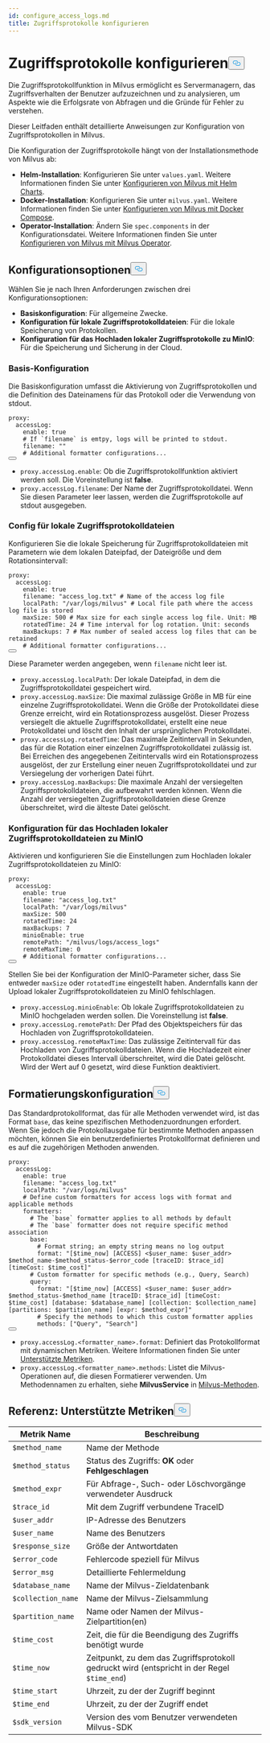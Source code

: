 ```yaml
---
id: configure_access_logs.md
title: Zugriffsprotokolle konfigurieren
---
```

<h1 id="Configure-Access-Logs" class="common-anchor-header">Zugriffsprotokolle konfigurieren<button data-href="#Configure-Access-Logs" class="anchor-icon" translate="no">
      <svg translate="no"
        aria-hidden="true"
        focusable="false"
        height="20"
        version="1.1"
        viewBox="0 0 16 16"
        width="16"
      >
        <path
          fill="#0092E4"
          fill-rule="evenodd"
          d="M4 9h1v1H4c-1.5 0-3-1.69-3-3.5S2.55 3 4 3h4c1.45 0 3 1.69 3 3.5 0 1.41-.91 2.72-2 3.25V8.59c.58-.45 1-1.27 1-2.09C10 5.22 8.98 4 8 4H4c-.98 0-2 1.22-2 2.5S3 9 4 9zm9-3h-1v1h1c1 0 2 1.22 2 2.5S13.98 12 13 12H9c-.98 0-2-1.22-2-2.5 0-.83.42-1.64 1-2.09V6.25c-1.09.53-2 1.84-2 3.25C6 11.31 7.55 13 9 13h4c1.45 0 3-1.69 3-3.5S14.5 6 13 6z"
        ></path>
      </svg>
    </button></h1><p>Die Zugriffsprotokollfunktion in Milvus ermöglicht es Servermanagern, das Zugriffsverhalten der Benutzer aufzuzeichnen und zu analysieren, um Aspekte wie die Erfolgsrate von Abfragen und die Gründe für Fehler zu verstehen.</p>
<p>Dieser Leitfaden enthält detaillierte Anweisungen zur Konfiguration von Zugriffsprotokollen in Milvus.</p>
<p>Die Konfiguration der Zugriffsprotokolle hängt von der Installationsmethode von Milvus ab:</p>
<ul>
<li><strong>Helm-Installation</strong>: Konfigurieren Sie unter <code translate="no">values.yaml</code>. Weitere Informationen finden Sie unter <a href="/docs/de/configure-helm.md">Konfigurieren von Milvus mit Helm Charts</a>.</li>
<li><strong>Docker-Installation</strong>: Konfigurieren Sie unter <code translate="no">milvus.yaml</code>. Weitere Informationen finden Sie unter <a href="/docs/de/configure-docker.md">Konfigurieren von Milvus mit Docker Compose</a>.</li>
<li><strong>Operator-Installation</strong>: Ändern Sie <code translate="no">spec.components</code> in der Konfigurationsdatei. Weitere Informationen finden Sie unter <a href="/docs/de/configure_operator.md">Konfigurieren von Milvus mit Milvus Operator</a>.</li>
</ul>
<h2 id="Configuration-options" class="common-anchor-header">Konfigurationsoptionen<button data-href="#Configuration-options" class="anchor-icon" translate="no">
      <svg translate="no"
        aria-hidden="true"
        focusable="false"
        height="20"
        version="1.1"
        viewBox="0 0 16 16"
        width="16"
      >
        <path
          fill="#0092E4"
          fill-rule="evenodd"
          d="M4 9h1v1H4c-1.5 0-3-1.69-3-3.5S2.55 3 4 3h4c1.45 0 3 1.69 3 3.5 0 1.41-.91 2.72-2 3.25V8.59c.58-.45 1-1.27 1-2.09C10 5.22 8.98 4 8 4H4c-.98 0-2 1.22-2 2.5S3 9 4 9zm9-3h-1v1h1c1 0 2 1.22 2 2.5S13.98 12 13 12H9c-.98 0-2-1.22-2-2.5 0-.83.42-1.64 1-2.09V6.25c-1.09.53-2 1.84-2 3.25C6 11.31 7.55 13 9 13h4c1.45 0 3-1.69 3-3.5S14.5 6 13 6z"
        ></path>
      </svg>
    </button></h2><p>Wählen Sie je nach Ihren Anforderungen zwischen drei Konfigurationsoptionen:</p>
<ul>
<li><strong>Basiskonfiguration</strong>: Für allgemeine Zwecke.</li>
<li><strong>Konfiguration für lokale Zugriffsprotokolldateien</strong>: Für die lokale Speicherung von Protokollen.</li>
<li><strong>Konfiguration für das Hochladen lokaler Zugriffsprotokolle zu MinIO</strong>: Für die Speicherung und Sicherung in der Cloud.</li>
</ul>
<h3 id="Base-config" class="common-anchor-header">Basis-Konfiguration</h3><p>Die Basiskonfiguration umfasst die Aktivierung von Zugriffsprotokollen und die Definition des Dateinamens für das Protokoll oder die Verwendung von stdout.</p>
<pre><code translate="no" class="language-yaml"><span class="hljs-attr">proxy:</span>
  <span class="hljs-attr">accessLog:</span>
    <span class="hljs-attr">enable:</span> <span class="hljs-literal">true</span>
    <span class="hljs-comment"># If `filename` is emtpy, logs will be printed to stdout.</span>
    <span class="hljs-attr">filename:</span> <span class="hljs-string">&quot;&quot;</span>
    <span class="hljs-comment"># Additional formatter configurations...</span>
<button class="copy-code-btn"></button></code></pre>
<ul>
<li><code translate="no">proxy.accessLog.enable</code>: Ob die Zugriffsprotokollfunktion aktiviert werden soll. Die Voreinstellung ist <strong>false</strong>.</li>
<li><code translate="no">proxy.accessLog.filename</code>: Der Name der Zugriffsprotokolldatei. Wenn Sie diesen Parameter leer lassen, werden die Zugriffsprotokolle auf stdout ausgegeben.</li>
</ul>
<h3 id="Config-for-local-access-log-files" class="common-anchor-header">Config für lokale Zugriffsprotokolldateien</h3><p>Konfigurieren Sie die lokale Speicherung für Zugriffsprotokolldateien mit Parametern wie dem lokalen Dateipfad, der Dateigröße und dem Rotationsintervall:</p>
<pre><code translate="no" class="language-yaml"><span class="hljs-attr">proxy:</span>
  <span class="hljs-attr">accessLog:</span>
    <span class="hljs-attr">enable:</span> <span class="hljs-literal">true</span>
    <span class="hljs-attr">filename:</span> <span class="hljs-string">&quot;access_log.txt&quot;</span> <span class="hljs-comment"># Name of the access log file</span>
    <span class="hljs-attr">localPath:</span> <span class="hljs-string">&quot;/var/logs/milvus&quot;</span> <span class="hljs-comment"># Local file path where the access log file is stored</span>
    <span class="hljs-attr">maxSize:</span> <span class="hljs-number">500</span> <span class="hljs-comment"># Max size for each single access log file. Unit: MB</span>
    <span class="hljs-attr">rotatedTime:</span> <span class="hljs-number">24</span> <span class="hljs-comment"># Time interval for log rotation. Unit: seconds</span>
    <span class="hljs-attr">maxBackups:</span> <span class="hljs-number">7</span> <span class="hljs-comment"># Max number of sealed access log files that can be retained</span>
    <span class="hljs-comment"># Additional formatter configurations...</span>
<button class="copy-code-btn"></button></code></pre>
<p>Diese Parameter werden angegeben, wenn <code translate="no">filename</code> nicht leer ist.</p>
<ul>
<li><code translate="no">proxy.accessLog.localPath</code>: Der lokale Dateipfad, in dem die Zugriffsprotokolldatei gespeichert wird.</li>
<li><code translate="no">proxy.accessLog.maxSize</code>: Die maximal zulässige Größe in MB für eine einzelne Zugriffsprotokolldatei. Wenn die Größe der Protokolldatei diese Grenze erreicht, wird ein Rotationsprozess ausgelöst. Dieser Prozess versiegelt die aktuelle Zugriffsprotokolldatei, erstellt eine neue Protokolldatei und löscht den Inhalt der ursprünglichen Protokolldatei.</li>
<li><code translate="no">proxy.accessLog.rotatedTime</code>: Das maximale Zeitintervall in Sekunden, das für die Rotation einer einzelnen Zugriffsprotokolldatei zulässig ist. Bei Erreichen des angegebenen Zeitintervalls wird ein Rotationsprozess ausgelöst, der zur Erstellung einer neuen Zugriffsprotokolldatei und zur Versiegelung der vorherigen Datei führt.</li>
<li><code translate="no">proxy.accessLog.maxBackups</code>: Die maximale Anzahl der versiegelten Zugriffsprotokolldateien, die aufbewahrt werden können. Wenn die Anzahl der versiegelten Zugriffsprotokolldateien diese Grenze überschreitet, wird die älteste Datei gelöscht.</li>
</ul>
<h3 id="Config-for-uploading-local-access-log-files-to-MinIO" class="common-anchor-header">Konfiguration für das Hochladen lokaler Zugriffsprotokolldateien zu MinIO</h3><p>Aktivieren und konfigurieren Sie die Einstellungen zum Hochladen lokaler Zugriffsprotokolldateien zu MinIO:</p>
<pre><code translate="no" class="language-yaml"><span class="hljs-attr">proxy:</span>
  <span class="hljs-attr">accessLog:</span>
    <span class="hljs-attr">enable:</span> <span class="hljs-literal">true</span>
    <span class="hljs-attr">filename:</span> <span class="hljs-string">&quot;access_log.txt&quot;</span>
    <span class="hljs-attr">localPath:</span> <span class="hljs-string">&quot;/var/logs/milvus&quot;</span>
    <span class="hljs-attr">maxSize:</span> <span class="hljs-number">500</span>
    <span class="hljs-attr">rotatedTime:</span> <span class="hljs-number">24</span> 
    <span class="hljs-attr">maxBackups:</span> <span class="hljs-number">7</span>
    <span class="hljs-attr">minioEnable:</span> <span class="hljs-literal">true</span>
    <span class="hljs-attr">remotePath:</span> <span class="hljs-string">&quot;/milvus/logs/access_logs&quot;</span>
    <span class="hljs-attr">remoteMaxTime:</span> <span class="hljs-number">0</span>
    <span class="hljs-comment"># Additional formatter configurations...</span>
<button class="copy-code-btn"></button></code></pre>
<p>Stellen Sie bei der Konfiguration der MinIO-Parameter sicher, dass Sie entweder <code translate="no">maxSize</code> oder <code translate="no">rotatedTime</code> eingestellt haben. Andernfalls kann der Upload lokaler Zugriffsprotokolldateien zu MinIO fehlschlagen.</p>
<ul>
<li><code translate="no">proxy.accessLog.minioEnable</code>: Ob lokale Zugriffsprotokolldateien zu MinIO hochgeladen werden sollen. Die Voreinstellung ist <strong>false</strong>.</li>
<li><code translate="no">proxy.accessLog.remotePath</code>: Der Pfad des Objektspeichers für das Hochladen von Zugriffsprotokolldateien.</li>
<li><code translate="no">proxy.accessLog.remoteMaxTime</code>: Das zulässige Zeitintervall für das Hochladen von Zugriffsprotokolldateien. Wenn die Hochladezeit einer Protokolldatei dieses Intervall überschreitet, wird die Datei gelöscht. Wird der Wert auf 0 gesetzt, wird diese Funktion deaktiviert.</li>
</ul>
<h2 id="Formatter-config" class="common-anchor-header">Formatierungskonfiguration<button data-href="#Formatter-config" class="anchor-icon" translate="no">
      <svg translate="no"
        aria-hidden="true"
        focusable="false"
        height="20"
        version="1.1"
        viewBox="0 0 16 16"
        width="16"
      >
        <path
          fill="#0092E4"
          fill-rule="evenodd"
          d="M4 9h1v1H4c-1.5 0-3-1.69-3-3.5S2.55 3 4 3h4c1.45 0 3 1.69 3 3.5 0 1.41-.91 2.72-2 3.25V8.59c.58-.45 1-1.27 1-2.09C10 5.22 8.98 4 8 4H4c-.98 0-2 1.22-2 2.5S3 9 4 9zm9-3h-1v1h1c1 0 2 1.22 2 2.5S13.98 12 13 12H9c-.98 0-2-1.22-2-2.5 0-.83.42-1.64 1-2.09V6.25c-1.09.53-2 1.84-2 3.25C6 11.31 7.55 13 9 13h4c1.45 0 3-1.69 3-3.5S14.5 6 13 6z"
        ></path>
      </svg>
    </button></h2><p>Das Standardprotokollformat, das für alle Methoden verwendet wird, ist das Format <code translate="no">base</code>, das keine spezifischen Methodenzuordnungen erfordert. Wenn Sie jedoch die Protokollausgabe für bestimmte Methoden anpassen möchten, können Sie ein benutzerdefiniertes Protokollformat definieren und es auf die zugehörigen Methoden anwenden.</p>
<pre><code translate="no" class="language-yaml"><span class="hljs-attr">proxy:</span>
  <span class="hljs-attr">accessLog:</span>
    <span class="hljs-attr">enable:</span> <span class="hljs-literal">true</span>
    <span class="hljs-attr">filename:</span> <span class="hljs-string">&quot;access_log.txt&quot;</span>
    <span class="hljs-attr">localPath:</span> <span class="hljs-string">&quot;/var/logs/milvus&quot;</span>
    <span class="hljs-comment"># Define custom formatters for access logs with format and applicable methods</span>
    <span class="hljs-attr">formatters:</span>
      <span class="hljs-comment"># The `base` formatter applies to all methods by default</span>
      <span class="hljs-comment"># The `base` formatter does not require specific method association</span>
      <span class="hljs-attr">base:</span> 
        <span class="hljs-comment"># Format string; an empty string means no log output</span>
        <span class="hljs-attr">format:</span> <span class="hljs-string">&quot;[$time_now] [ACCESS] &lt;$user_name: $user_addr&gt; $method_name-$method_status-$error_code [traceID: $trace_id] [timeCost: $time_cost]&quot;</span>
      <span class="hljs-comment"># Custom formatter for specific methods (e.g., Query, Search)</span>
      <span class="hljs-attr">query:</span> 
        <span class="hljs-attr">format:</span> <span class="hljs-string">&quot;[$time_now] [ACCESS] &lt;$user_name: $user_addr&gt; $method_status-$method_name [traceID: $trace_id] [timeCost: $time_cost] [database: $database_name] [collection: $collection_name] [partitions: $partition_name] [expr: $method_expr]&quot;</span>
        <span class="hljs-comment"># Specify the methods to which this custom formatter applies</span>
        <span class="hljs-attr">methods:</span> [<span class="hljs-string">&quot;Query&quot;</span>, <span class="hljs-string">&quot;Search&quot;</span>]
<button class="copy-code-btn"></button></code></pre>
<ul>
<li><code translate="no">proxy.accessLog.&lt;formatter_name&gt;.format</code>: Definiert das Protokollformat mit dynamischen Metriken. Weitere Informationen finden Sie unter <a href="#reference-supported-metrics">Unterstützte Metriken</a>.</li>
<li><code translate="no">proxy.accessLog.&lt;formatter_name&gt;.methods</code>: Listet die Milvus-Operationen auf, die diesen Formatierer verwenden. Um Methodennamen zu erhalten, siehe <strong>MilvusService</strong> in <a href="https://github.com/milvus-io/milvus-proto/blob/master/proto/milvus.proto">Milvus-Methoden</a>.</li>
</ul>
<h2 id="Reference-Supported-metrics" class="common-anchor-header">Referenz: Unterstützte Metriken<button data-href="#Reference-Supported-metrics" class="anchor-icon" translate="no">
      <svg translate="no"
        aria-hidden="true"
        focusable="false"
        height="20"
        version="1.1"
        viewBox="0 0 16 16"
        width="16"
      >
        <path
          fill="#0092E4"
          fill-rule="evenodd"
          d="M4 9h1v1H4c-1.5 0-3-1.69-3-3.5S2.55 3 4 3h4c1.45 0 3 1.69 3 3.5 0 1.41-.91 2.72-2 3.25V8.59c.58-.45 1-1.27 1-2.09C10 5.22 8.98 4 8 4H4c-.98 0-2 1.22-2 2.5S3 9 4 9zm9-3h-1v1h1c1 0 2 1.22 2 2.5S13.98 12 13 12H9c-.98 0-2-1.22-2-2.5 0-.83.42-1.64 1-2.09V6.25c-1.09.53-2 1.84-2 3.25C6 11.31 7.55 13 9 13h4c1.45 0 3-1.69 3-3.5S14.5 6 13 6z"
        ></path>
      </svg>
    </button></h2><table>
<thead>
<tr><th>Metrik Name</th><th>Beschreibung</th></tr>
</thead>
<tbody>
<tr><td><code translate="no">$method_name</code></td><td>Name der Methode</td></tr>
<tr><td><code translate="no">$method_status</code></td><td>Status des Zugriffs: <strong>OK</strong> oder <strong>Fehlgeschlagen</strong></td></tr>
<tr><td><code translate="no">$method_expr</code></td><td>Für Abfrage-, Such- oder Löschvorgänge verwendeter Ausdruck</td></tr>
<tr><td><code translate="no">$trace_id</code></td><td>Mit dem Zugriff verbundene TraceID</td></tr>
<tr><td><code translate="no">$user_addr</code></td><td>IP-Adresse des Benutzers</td></tr>
<tr><td><code translate="no">$user_name</code></td><td>Name des Benutzers</td></tr>
<tr><td><code translate="no">$response_size</code></td><td>Größe der Antwortdaten</td></tr>
<tr><td><code translate="no">$error_code</code></td><td>Fehlercode speziell für Milvus</td></tr>
<tr><td><code translate="no">$error_msg</code></td><td>Detaillierte Fehlermeldung</td></tr>
<tr><td><code translate="no">$database_name</code></td><td>Name der Milvus-Zieldatenbank</td></tr>
<tr><td><code translate="no">$collection_name</code></td><td>Name der Milvus-Zielsammlung</td></tr>
<tr><td><code translate="no">$partition_name</code></td><td>Name oder Namen der Milvus-Zielpartition(en)</td></tr>
<tr><td><code translate="no">$time_cost</code></td><td>Zeit, die für die Beendigung des Zugriffs benötigt wurde</td></tr>
<tr><td><code translate="no">$time_now</code></td><td>Zeitpunkt, zu dem das Zugriffsprotokoll gedruckt wird (entspricht in der Regel <code translate="no">$time_end</code>)</td></tr>
<tr><td><code translate="no">$time_start</code></td><td>Uhrzeit, zu der der Zugriff beginnt</td></tr>
<tr><td><code translate="no">$time_end</code></td><td>Uhrzeit, zu der der Zugriff endet</td></tr>
<tr><td><code translate="no">$sdk_version</code></td><td>Version des vom Benutzer verwendeten Milvus-SDK</td></tr>
</tbody>
</table>
